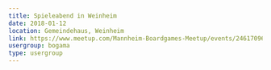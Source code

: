 ```yaml
---
title: Spieleabend in Weinheim 
date: 2018-01-12
location: Gemeindehaus, Weinheim
link: https://www.meetup.com/Mannheim-Boardgames-Meetup/events/246170964/
usergroup: bogama
type: usergroup
---
```

